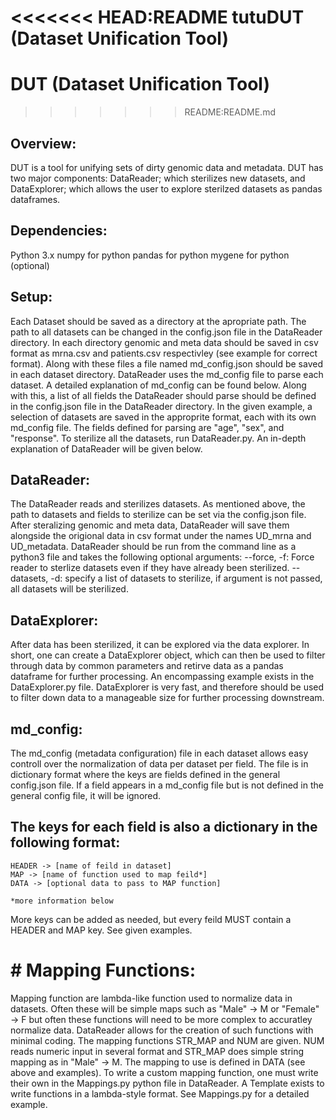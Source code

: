 <<<<<<< HEAD:README
tutuDUT (Dataset Unification Tool)
=======
# DUT (Dataset Unification Tool)
>>>>>>> README:README.md

## Overview:

DUT is a tool for unifying sets of dirty genomic data and metadata. DUT has two major components: DataReader; which sterilizes new datasets, and DataExplorer; which allows the user to explore sterilzed datasets as pandas dataframes.

## Dependencies:

Python 3.x
numpy for python
pandas	for python
mygene for python (optional)

## Setup:
Each Dataset should be saved as a directory at the apropriate path. The path to all datasets can be changed in the config.json file in the DataReader directory. In each directory genomic and meta data should be saved in csv format as mrna.csv and patients.csv respectivley (see example for correct format). Along with these files a file named md_config.json should be saved in each dataset directory. DataReader uses the md_config file to parse each dataset. A detailed explanation of md_config can be found below.
Along with this, a list of all fields the DataReader should parse should be defined in the config.json file in the DataReader directory.
In the given example, a selection of datasets are saved in the approprite format, each with its own md_config file. The fields defined for parsing are "age", "sex", and "response". To sterilize all the datasets, run DataReader.py. An in-depth explanation of DataReader will be given below.

## DataReader:
The DataReader reads and sterilizes datasets. As mentioned above, the path to datasets and fields to sterilize can be set via the config.json file. After steralizing genomic and meta data, DataReader will save them alongside the origional data in csv format under the names UD_mrna and UD_metadata. DataReader should be run from the command line as a python3 file and takes the following optional arguments:
--force, -f: Force reader to sterlize datasets even if they have already been sterilized.
--datasets, -d: specify a list of datasets to sterilize, if argument is not passed, all datasets will be sterilized.

## DataExplorer:
After data has been sterilized, it can be explored via the data explorer. In short, one can create a DataExplorer object, which can then be used to filter through data by common parameters and retirve data as a pandas dataframe for further processing. An encompassing example exists in the DataExplorer.py file.
DataExplorer is very fast, and therefore should be used to filter down data to a manageable size for further processing downstream.

## md_config:
The md_config (metadata configuration) file in each dataset allows easy controll over the normalization of data per dataset per field. The file is in dictionary format where the keys are fields defined in the general config.json file. If a field appears in a md_config file but is not defined in the general config file, it will be ignored.

## The keys for each field is also a dictionary in the following format:
	HEADER -> [name of feild in dataset]
	MAP -> [name of function used to map feild*]
	DATA -> [optional data to pass to MAP function]
	
	*more information below

More keys can be added as needed, but every feild MUST contain a HEADER and MAP key. See given examples.

# # Mapping Functions:
Mapping function are lambda-like function used to normalize data in datasets. Often these will be simple maps such as "Male" -> M or "Female" -> F but often these functions will need to be more complex to accuratley normalize data. DataReader allows for the creation of such functions with minimal coding.
The mapping functions STR_MAP and NUM are given. NUM reads numeric input in several format and STR_MAP does simple string mapping as in "Male" -> M. The mapping to use is defined in DATA (see above and examples).
To write a custom mapping function, one must write their own in the Mappings.py python file in DataReader. A Template exists to write functions in a lambda-style format. See Mappings.py for a detailed example.


 




